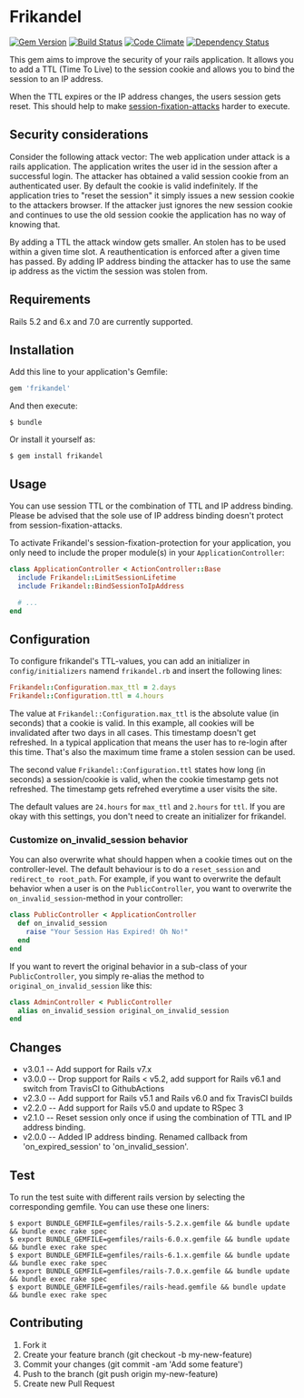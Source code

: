 # Frikandel
[![Gem Version](https://badge.fury.io/rb/frikandel.png)](http://badge.fury.io/rb/frikandel)
[![Build Status](https://github.com/taktsoft/frikandel/actions/workflows/ci.yml/badge.svg)](https://github.com/taktsoft/frikandel/actions/workflows/ci.yml)
[![Code Climate](https://codeclimate.com/github/taktsoft/frikandel.png)](https://codeclimate.com/github/taktsoft/frikandel)
[![Dependency Status](https://gemnasium.com/taktsoft/frikandel.svg)](https://gemnasium.com/taktsoft/frikandel)

This gem aims to improve the security of your rails application. It allows you to add a TTL (Time To Live) to the session cookie and allows you to bind the session to an IP address.

When the TTL expires or the IP address changes, the users session gets reset. This should help to make [session-fixation-attacks](http://guides.rubyonrails.org/security.html#session-fixation) harder to execute.


## Security considerations

Consider the following attack vector: The web application under attack is a rails application. The application writes the user id in the session after a successful login. The attacker has obtained a valid session cookie from an authenticated user.
By default the cookie is valid indefinitely. If the application tries to "reset the session" it simply issues a new session cookie to the attackers browser. If the attacker just ignores the new session cookie and continues to use the old session cookie the application has no way of knowing that.

By adding a TTL the attack window gets smaller. An stolen has to be used within a given time slot. A reauthentication is enforced after a given time has passed. By adding IP address binding the attacker has to use the same ip address as the victim the session was stolen from.

## Requirements

Rails 5.2 and 6.x and 7.0 are currently supported.


## Installation

Add this line to your application's Gemfile:

```ruby
gem 'frikandel'
```

And then execute:

    $ bundle

Or install it yourself as:


    $ gem install frikandel


## Usage

You can use session TTL or the combination of TTL and IP address binding. Please be advised that the sole use of IP address binding doesn't protect from session-fixation-attacks.


To activate Frikandel's session-fixation-protection for your application, you only need to include the proper module(s) in your `ApplicationController`:

```ruby
class ApplicationController < ActionController::Base
  include Frikandel::LimitSessionLifetime
  include Frikandel::BindSessionToIpAddress

  # ...
end
```

## Configuration

To configure frikandel's TTL-values, you can add an initializer in `config/initializers` namend `frikandel.rb` and insert the following lines:

```ruby
Frikandel::Configuration.max_ttl = 2.days
Frikandel::Configuration.ttl = 4.hours
```

The value at `Frikandel::Configuration.max_ttl` is the absolute value (in seconds) that a cookie is valid. In this example, all cookies will be invalidated after two days in all cases. This timestamp doesn't get refreshed. In a typical application that means the user has to re-login after this time. That's also the maximum time frame a stolen session can be used.

The second value `Frikandel::Configuration.ttl` states how long (in seconds) a session/cookie is valid, when the cookie timestamp gets not refreshed. The timestamp gets refrehed everytime a user visits the site.

The default values are `24.hours` for `max_ttl` and `2.hours` for `ttl`. If you are okay with this settings, you don't need to create an initializer for frikandel.


### Customize on_invalid_session behavior

You can also overwrite what should happen when a cookie times out on the controller-level. The default behaviour is to do a `reset_session` and `redirect_to root_path`. For example, if you want to overwrite the default behavior when a user is on the `PublicController`, you want to overwrite the `on_invalid_session`-method in your controller:

```ruby
class PublicController < ApplicationController
  def on_invalid_session
    raise "Your Session Has Expired! Oh No!"
  end
end
```

If you want to revert the original behavior in a sub-class of your `PublicController`, you simply re-alias the method to `original_on_invalid_session` like this:

```ruby
class AdminController < PublicController
  alias on_invalid_session original_on_invalid_session
end
```

## Changes

* v3.0.1 -- Add support for Rails v7.x
* v3.0.0 -- Drop support for Rails < v5.2, add support for Rails v6.1 and switch from TravisCI to GithubActions
* v2.3.0 -- Add support for Rails v5.1 and Rails v6.0 and fix TravisCI builds
* v2.2.0 -- Add support for Rails v5.0 and update to RSpec 3
* v2.1.0 -- Reset session only once if using the combination of TTL and IP address binding.
* v2.0.0 -- Added IP address binding. Renamed callback from 'on_expired_session' to 'on_invalid_session'.

## Test

To run the test suite with different rails version by selecting the corresponding gemfile. You can use these one liners:

    $ export BUNDLE_GEMFILE=gemfiles/rails-5.2.x.gemfile && bundle update && bundle exec rake spec
    $ export BUNDLE_GEMFILE=gemfiles/rails-6.0.x.gemfile && bundle update && bundle exec rake spec
    $ export BUNDLE_GEMFILE=gemfiles/rails-6.1.x.gemfile && bundle update && bundle exec rake spec
    $ export BUNDLE_GEMFILE=gemfiles/rails-7.0.x.gemfile && bundle update && bundle exec rake spec
    $ export BUNDLE_GEMFILE=gemfiles/rails-head.gemfile && bundle update && bundle exec rake spec

## Contributing
1. Fork it
2. Create your feature branch (git checkout -b my-new-feature)
3. Commit your changes (git commit -am 'Add some feature')
4. Push to the branch (git push origin my-new-feature)
5. Create new Pull Request

